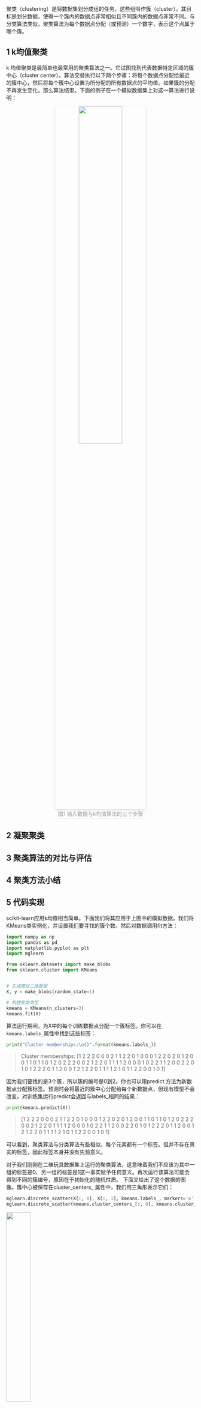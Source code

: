 聚类（clustering）是将数据集划分成组的任务，这些组叫作簇（cluster）。其目标是划分数据，使得一个簇内的数据点非常相似且不同簇内的数据点非常不同。与分类算法类似，聚类算法为每个数据点分配（或预测）一个数字，表示这个点属于哪个簇。



## 1 k均值聚类
k 均值聚类是最简单也最常用的聚类算法之一。它试图找到代表数据特定区域的簇中心（cluster center）。算法交替执行以下两个步骤：将每个数据点分配给最近的簇中心，然后将每个簇中心设置为所分配的所有数据点的平均值。如果簇的分配不再发生变化，那么算法结束。下面的例子在一个模拟数据集上对这一算法进行说明：

<center> <img style="border-radius: 0.3125em; box-shadow: 0 2px 4px 0 rgba(34,36,38,.12),0 2px 10px 0 rgba(34,36,38,.08);" src="https://img-blog.csdnimg.cn/518d8441d8334162be64a320201b55a1.png#pic_center" width=48%> <br> <div style="color:orange; border-bottom: 1px solid #d9d9d9; display: inline-block; color: #999; padding: 2px;">图1 输入数据与k均值算法的三个步骤</div> </center>


## 2 凝聚聚类



## 3 聚类算法的对比与评估



## 4 聚类方法小结




## 5 代码实现

scikit-learn应用k均值相当简单。下面我们将其应用于上图中的模拟数据。我们将KMeans类实例化，并设置我们要寻找的簇个数。然后对数据调用fit方法：
```python
import numpy as np
import pandas as pd
import matplotlib.pyplot as plt
import mglearn
```


```python
from sklearn.datasets import make_blobs
from sklearn.cluster import KMeans


# 生成模拟二维数据
X, y = make_blobs(random_state=1)

# 构建聚类类型
kmeans = KMeans(n_clusters=3)
kmeans.fit(X)
```
算法运行期间，为X中的每个训练数据点分配一个簇标签。你可以在`kmeans.labels_`属性中找到这些标签：

```python
print("Cluster memberships:\n{}".format(kmeans.labels_))
```

> Cluster memberships:
> [1 2 2 2 0 0 0 2 1 1 2 2 0 1 0 0 0 1 2 2 0 2 0 1 2 0 0 1 1 0 1 1 0 1 2 0 2
>  2 2 0 0 2 1 2 2 0 1 1 1 1 2 0 0 0 1 0 2 2 1 1 2 0 0 2 2 0 1 0 1 2 2 2 0 1
>  1 2 0 0 1 2 1 2 2 0 1 1 1 1 2 1 0 1 1 2 2 0 0 1 0 1]

因为我们要找的是3个簇，所以簇的编号是0到2。你也可以用predict 方法为新数据点分配簇标签。预测时会将最近的簇中心分配给每个新数据点，但现有模型不会改变。对训练集运行predict会返回与labels_相同的结果：

```python
print(kmeans.predict(X))
```
> [1 2 2 2 0 0 0 2 1 1 2 2 0 1 0 0 0 1 2 2 0 2 0 1 2 0 0 1 1 0 1 1 0 1 2 0 2
>  2 2 0 0 2 1 2 2 0 1 1 1 1 2 0 0 0 1 0 2 2 1 1 2 0 0 2 2 0 1 0 1 2 2 2 0 1
>  1 2 0 0 1 2 1 2 2 0 1 1 1 1 2 1 0 1 1 2 2 0 0 1 0 1]

可以看到，聚类算法与分类算法有些相似，每个元素都有一个标签。但并不存在真实的标签，因此标签本身并没有先验意义。

对于我们刚刚在二维玩具数据集上运行的聚类算法，这意味着我们不应该为其中一组的标签是0、另一组的标签是1这一事实赋予任何意义。再次运行该算法可能会得到不同的簇编号，原因在于初始化的随机性质。
下面又给出了这个数据的图像。簇中心被保存在cluster_centers_ 属性中，我们用三角形表示它们：

```python
mglearn.discrete_scatter(X[:, 0], X[:, 1], kmeans.labels_, markers='o')
mglearn.discrete_scatter(kmeans.cluster_centers_[:, 0], kmeans.cluster_centers_[:, 1], [0, 1, 2], markers='^', markeredgewidth=2)
```
<img src ="https://img-blog.csdnimg.cn/e232269602a34d4c8051af851195f14a.png#pic_center" width = 36%>

我们也可以使用更多或更少的簇中心：
<img src ="https://img-blog.csdnimg.cn/6561ddf68c9d4c72a6d75d1c7636b3a8.png#pic_center" width = 36%>

```python
import matplotlib.pyplot as plt
fig, axes = plt.subplots(1, 2, figsize=(10, 5))

# 使用2个簇中心
kmeans = KMeans(n_clusters=2)
kmeans.fit(X)
assignments = kmeans.labels_

mglearn.discrete_scatter(X[:, 0], X[:, 1], assignments, ax=axes[0])

# 使用5个簇中心
kmeans = KMeans(n_clusters=5)
kmeans.fit(X)
assignments = kmeans.labels_

mglearn.discrete_scatter(X[:, 0], X[:, 1], assignments, ax=axes[1])
```


```python
X_varied, y_varied = make_blobs(n_samples=200, cluster_std=[1.0, 2.5, 0.5], random_state=170)
y_pred = KMeans(n_clusters=3, random_state=0).fit_predict(X_varied)

mglearn.discrete_scatter(X_varied[:, 0], X_varied[:, 1], y_pred)
plt.legend(["cluster 0", "cluster 1", "cluster 2"], loc='best')
plt.xlabel("Feature 0")
plt.ylabel("Feature 1")
```



```python
# 生成一些随机分组数据
X, y = make_blobs(random_state=170, n_samples=600)
rng = np.random.RandomState(74)

# 变换数据将其拉长
transformation = rng.normal(size=(2, 2))
X = np.dot(X, transformation)

# 将数据聚类成三个簇
kmeans = KMeans(n_clusters=3)
kmeans.fit(X)
y_pred = kmeans.predict(X)

# 画出簇分布和簇中心
plt.scatter(X[:, 0], X[:, 1], c=y_pred, cmap=mglearn.cm3)
plt.scatter(kmeans.cluster_centers_[:, 0], kmeans.cluster_centers_[:, 1],
            marker='^', c=[0, 1, 2], s=100, linewidth=2, cmap=mglearn.cm3)
plt.xlabel("Feature 0")
plt.ylabel("Feature 1")
```



```python
# 生成模拟的two_moons数据（这次的噪声比较小）
from sklearn.datasets import make_moons
X, y = make_moons(n_samples=200, noise=0.05, random_state=0)

# 将数据聚类成2个簇
kmeans = KMeans(n_clusters=2)
kmeans.fit(X)
y_pred = kmeans.predict(X)

# 画出簇分布和簇中心
plt.scatter(X[:, 0], X[:, 1], c=y_pred, cmap=mglearn.cm2, s=60)
plt.scatter(kmeans.cluster_centers_[:, 0], kmeans.cluster_centers_[:, 1],
            marker='^', c=[mglearn.cm2(0), mglearn.cm2(1)], s=100, linewidth=2)
plt.xlabel("Feature 0")
plt.ylabel("Feature 1")
```

```python
from sklearn.datasets import fetch_lfw_people
from sklearn.model_selection import train_test_split

# 导入人脸图像
people = fetch_lfw_people(min_faces_per_person=20, resize=0.7)
image_shape = people.images[0].shape

# 每类最多取50张
mask = np.zeros(people.target.shape, dtype=np.bool)
for target in np.unique(people.target):
    mask[np.where(people.target == target)[0][:50]] = 1

X_people = people.data[mask]
y_people = people.target[mask]

# 将灰度值缩放到0到1之间，而不是在0到255之间
# 以得到更好的数据稳定性
X_people = X_people / 255
```

```python
from sklearn.decomposition import NMF
from sklearn.decomposition import PCA

X_train, X_test, y_train, y_test = train_test_split(X_people, y_people, stratify=y_people, random_state=0)
nmf = NMF(n_components=100, random_state=0)
nmf.fit(X_train)
pca = PCA(n_components=100, random_state=0)
pca.fit(X_train)
kmeans = KMeans(n_clusters=100, random_state=0)
kmeans.fit(X_train)

X_reconstructed_pca = pca.inverse_transform(pca.transform(X_test))
X_reconstructed_kmeans = kmeans.cluster_centers_[kmeans.predict(X_test)]
X_reconstructed_nmf = np.dot(nmf.transform(X_test), nmf.components_)
```

```python
fig, axes = plt.subplots(3, 5, figsize=(8, 8),
                         subplot_kw={'xticks': (), 'yticks': ()})
fig.suptitle("Extracted Components")
for ax, comp_kmeans, comp_pca, comp_nmf in zip(
        axes.T, kmeans.cluster_centers_, pca.components_, nmf.components_):
    ax[0].imshow(comp_kmeans.reshape(image_shape))
    ax[1].imshow(comp_pca.reshape(image_shape), cmap='viridis')
    ax[2].imshow(comp_nmf.reshape(image_shape))

axes[0, 0].set_ylabel("kmeans")
axes[1, 0].set_ylabel("pca")
axes[2, 0].set_ylabel("nmf")

fig, axes = plt.subplots(4, 5, subplot_kw={'xticks': (), 'yticks': ()},
                         figsize=(8, 8))
fig.suptitle("Reconstructions")
for ax, orig, rec_kmeans, rec_pca, rec_nmf in zip(
        axes.T, X_test, X_reconstructed_kmeans, X_reconstructed_pca,
        X_reconstructed_nmf):

    ax[0].imshow(orig.reshape(image_shape))
    ax[1].imshow(rec_kmeans.reshape(image_shape))
    ax[2].imshow(rec_pca.reshape(image_shape))
    ax[3].imshow(rec_nmf.reshape(image_shape))

axes[0, 0].set_ylabel("original")
axes[1, 0].set_ylabel("kmeans")
axes[2, 0].set_ylabel("pca")
axes[3, 0].set_ylabel("nmf")
```

```python
# 生成 two_moons 数据 (带少量噪声)
from sklearn.datasets import make_moons
X, y = make_moons(n_samples=200, noise=0.05, random_state=0)

# 使用 KNN 聚类两个簇
kmeans = KMeans(n_clusters=10, random_state=0)
kmeans.fit(X)
y_pred = kmeans.predict(X)

# plot the cluster assignments and cluster centers
plt.scatter(X[:, 0], X[:, 1], c=y_pred, cmap='Paired', s=60)
plt.scatter(kmeans.cluster_centers_[:, 0], kmeans.cluster_centers_[:, 1],
            marker='^', c=range(kmeans.n_clusters), cmap='Paired', s=60, linewidth=2,)
plt.xlabel("Feature 0")
plt.ylabel("Feature 1")
print("Cluster membership: \n{}".format(y_pred))
```

```python
distance_features = kmeans.transform(X)
print("Distance feature shape: {}".format(distance_features.shape))
print("Distance features:\n{}".format(distance_features))
```



